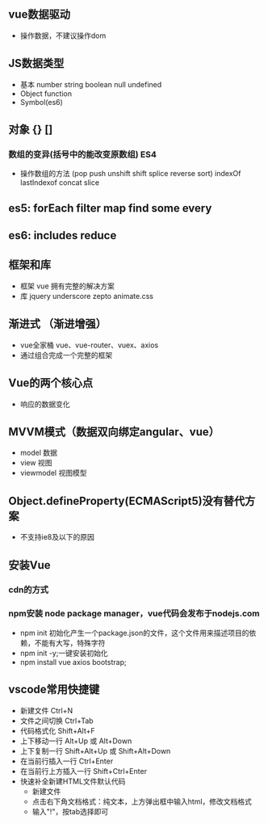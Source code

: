 ## vue数据驱动
- 操作数据，不建议操作dom

## JS数据类型
- 基本 number string boolean null undefined
- Object function
- Symbol(es6)

## 对象 {} []
### 数组的变异(括号中的能改变原数组) ES4
- 操作数组的方法 (pop push unshift shift splice reverse sort) indexOf lastIndexof concat slice

## es5: forEach filter map find some every
## es6: includes reduce


## 框架和库
- 框架 vue 拥有完整的解决方案 
- 库 jquery underscore zepto animate.css

## 渐进式 （渐进增强）
- vue全家桶 vue、vue-router、vuex、axios
- 通过组合完成一个完整的框架

## Vue的两个核心点
- 响应的数据变化

## MVVM模式（数据双向绑定angular、vue）
- model 数据
- view 视图
- viewmodel 视图模型

## Object.defineProperty(ECMAScript5)没有替代方案
- 不支持ie8及以下的原因

## 安装Vue
### cdn的方式
### npm安装 node package manager，vue代码会发布于nodejs.com
- npm init 初始化产生一个package.json的文件，这个文件用来描述项目的依赖，不能有大写，特殊字符
- npm init -y;一键安装初始化
- npm install vue axios bootstrap;


## vscode常用快捷键
- 新建文件 Ctrl+N
- 文件之间切换 Ctrl+Tab
- 代码格式化 Shift+Alt+F
- 上下移动一行 Alt+Up 或 Alt+Down
- 上下复制一行 Shift+Alt+Up 或 Shift+Alt+Down
- 在当前行插入一行 Ctrl+Enter
- 在当前行上方插入一行 Shift+Ctrl+Enter
- 快速补全新建HTML文件默认代码
    - 新建文件
    - 点击右下角文档格式：纯文本，上方弹出框中输入html，修改文档格式
    - 输入"!"，按tab选择即可
